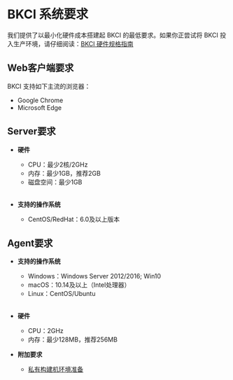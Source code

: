 # BKCI 系统要求

我们提供了以最小化硬件成本搭建起 BKCI 的最低要求。如果你正尝试将 BKCI 投入生产环境，请仔细阅读：[BKCI 硬件规格指南](hardware-specifications.md)


## Web客户端要求
BKCI 支持如下主流的浏览器：

* Google Chrome
* Microsoft Edge


## Server要求

- **硬件**
    - CPU：最少2核/2GHz
    - 内存：最少1GB，推荐2GB
    - 磁盘空间：最少1GB
    <br>

- **支持的操作系统**
    - CentOS/RedHat：6.0及以上版本


## Agent要求

- **支持的操作系统**

    - Windows：Windows Server 2012/2016; Win10
    - macOS：10.14及以上（Intel处理器）
    - Linux：CentOS/Ubuntu
     <br>

- **硬件**
    - CPU：2GHz
    - 内存：最少128MB，推荐256MB

- **附加要求**

    - [私有构建机环境准备](../../Services/Pipeline/Pools/self-hosted-agents/prepara-agent.md)

